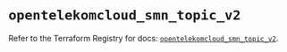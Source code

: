 # `opentelekomcloud_smn_topic_v2`

Refer to the Terraform Registry for docs: [`opentelekomcloud_smn_topic_v2`](https://registry.terraform.io/providers/opentelekomcloud/opentelekomcloud/1.36.47/docs/resources/smn_topic_v2).
